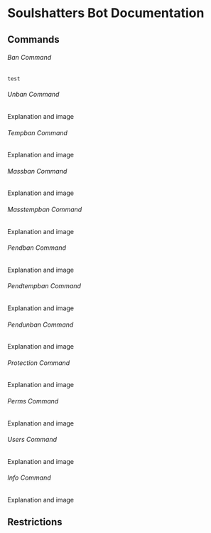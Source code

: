 # Soulshatters Bot Documentation
## Commands
###### Ban Command
`test`
###### Unban Command
Explanation and image

###### Tempban Command
Explanation and image

###### Massban Command
Explanation and image

###### Masstempban Command
Explanation and image

###### Pendban Command
Explanation and image

###### Pendtempban Command
Explanation and image

###### Pendunban Command
Explanation and image

###### Protection Command
Explanation and image

###### Perms Command
Explanation and image

###### Users Command
Explanation and image

###### Info Command
Explanation and image

## Restrictions

